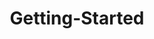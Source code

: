 ---
layout: post
title: Getting-Started
description: getting started
platform: aspnet-core
control: CircularGauge
documentation: ug
---